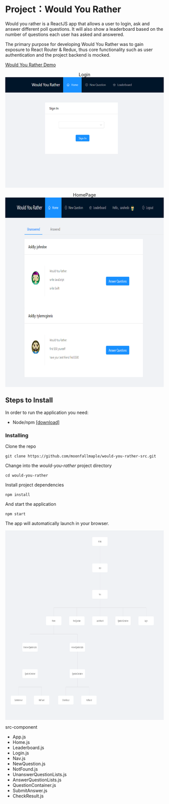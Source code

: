 # Project：Would You Rather

Would you rather is a ReactJS app that allows a user to login, ask and answer different poll questions. It will also show a leaderboard based on the number of questions each user has asked and answered.

The primary purpose for developing Would You Rather was to gain exposure to React Router & Redux, thus core functionality such as user authentication and the project backend is mocked.

[Would You Rather Demo](https://moonfallmaple.github.io/would-you-rather-demo/)


<div  align="center">
Login
<img src="./login.png" width = "900" height = "350" alt="图片名称" align=center /></b>

HomePage
<img src="./home.png" width = "1000" height = "600" alt="图片名称" align=center />
</div>


## Steps to Install
In order to run the application you need:
- Node/npm [[download]](https://nodejs.org/en/)

### Installing

Clone the repo

```
git clone https://github.com/moonfallmaple/would-you-rather-src.git
```

Change into the *would-you-rather* project directory

```
cd would-you-rather
```

Install project dependencies

```
npm install
```

And start the application

```
npm start
```

The app will automatically launch in your browser.



<div  align="center">
<img src="./pic.png" width = "1000" height = "600" alt="图片名称" align=center /></b>
</div>

src-component
- App.js
- Home.js
- Leaderboard.js
- Login.js
- Nav.js
- NewQuestion.js
- NotFound.js
- UnanswerQuestionLists.js
- AnswerQuestionLists.js
- QuestionContainer.js
- SubmitAnswer.js
- CheckResult.js